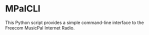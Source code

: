 # MPalCLI

This Python script provides a simple command-line interface to the
Freecom MusicPal Internet Radio.
